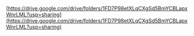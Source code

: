 [https://drive.google.com/drive/folders/1FD7P98etXLqCXgSd5BmYCBLapxWnrLML?usp=sharing](https://drive.google.com/drive/folders/1FD7P98etXLqCXgSd5BmYCBLapxWnrLML?usp=sharing)
